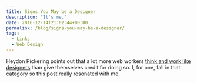 ```yaml
---
title: Signs You May be a Designer
description: "It's me."
date: 2016-12-14T21:02:44+00:00
permalink: /blog/signs-you-may-be-a-designer/
tags:
  - Links
  - Web Design
---
```


Heydon Pickering points out that a lot more web workers [think and work like designers](http://www.heydonworks.com/article/signs-you-may-be-a-designer-not-just-a-coder) than give themselves credit for doing so. I, for one, fall in that category so this post really resonated with me.
